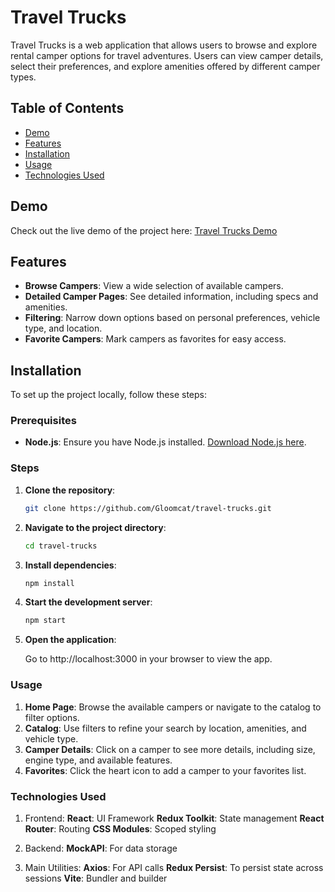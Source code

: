 # Travel Trucks

Travel Trucks is a web application that allows users to browse and explore rental camper options for travel adventures. Users can view camper details, select their preferences, and explore amenities offered by different camper types.

## Table of Contents

- [Demo](#demo)
- [Features](#features)
- [Installation](#installation)
- [Usage](#usage)
- [Technologies Used](#technologies-used)

## Demo

Check out the live demo of the project here: [Travel Trucks Demo](https://travel-trucks-gray.vercel.app/)

## Features

- **Browse Campers**: View a wide selection of available campers.
- **Detailed Camper Pages**: See detailed information, including specs and amenities.
- **Filtering**: Narrow down options based on personal preferences, vehicle type, and location.
- **Favorite Campers**: Mark campers as favorites for easy access.

## Installation

To set up the project locally, follow these steps:

### Prerequisites

- **Node.js**: Ensure you have Node.js installed. [Download Node.js here](https://nodejs.org/).

### Steps

1. **Clone the repository**:
   ```bash
   git clone https://github.com/Gloomcat/travel-trucks.git
   ```

2. **Navigate to the project directory**:
    ```bash
    cd travel-trucks
    ```

3. **Install dependencies**:
    ```bash
    npm install
    ```

4. **Start the development server**:
    ```bash
    npm start
    ```
5. **Open the application**:

    Go to http://localhost:3000 in your browser to view the app.

### Usage
1. **Home Page**: Browse the available campers or navigate to the catalog to filter options.
2. **Catalog**: Use filters to refine your search by location, amenities, and vehicle type.
3. **Camper Details**: Click on a camper to see more details, including size, engine type, and available features.
4. **Favorites**: Click the heart icon to add a camper to your favorites list.

### Technologies Used
1. Frontend:
    **React**: UI Framework
    **Redux Toolkit**: State management
    **React Router**: Routing
    **CSS Modules**: Scoped styling

2. Backend:
    **MockAPI**: For data storage

3. Main Utilities:
    **Axios**: For API calls
    **Redux Persist**: To persist state across sessions
    **Vite**: Bundler and builder
